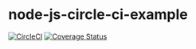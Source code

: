 # node-js-circle-ci-example

[![CircleCI](https://circleci.com/gh/digaev/node-js-circle-ci-example/tree/master.svg?style=svg)](https://circleci.com/gh/digaev/node-js-circle-ci-example/tree/master)
[![Coverage Status](https://coveralls.io/repos/github/digaev/node-js-circle-ci-example/badge.svg?branch=master)](https://coveralls.io/github/digaev/node-js-circle-ci-example?branch=master)
